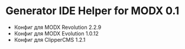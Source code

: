 Generator IDE Helper for MODX 0.1
=================================
* Конфиг для MODX Revolution 2.2.9
* Конфиг для MODX Evolution 1.0.12
* Конфиг для ClipperCMS 1.2.1